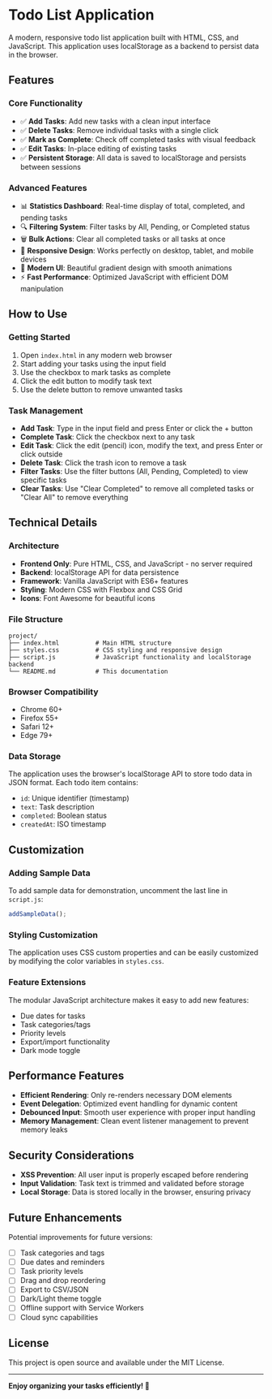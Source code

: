 # Todo List Application

A modern, responsive todo list application built with HTML, CSS, and JavaScript. This application uses localStorage as a backend to persist data in the browser.

## Features

### Core Functionality
- ✅ **Add Tasks**: Add new tasks with a clean input interface
- ✅ **Delete Tasks**: Remove individual tasks with a single click
- ✅ **Mark as Complete**: Check off completed tasks with visual feedback
- ✅ **Edit Tasks**: In-place editing of existing tasks
- ✅ **Persistent Storage**: All data is saved to localStorage and persists between sessions

### Advanced Features
- 📊 **Statistics Dashboard**: Real-time display of total, completed, and pending tasks
- 🔍 **Filtering System**: Filter tasks by All, Pending, or Completed status
- 🗑️ **Bulk Actions**: Clear all completed tasks or all tasks at once
- 📱 **Responsive Design**: Works perfectly on desktop, tablet, and mobile devices
- 🎨 **Modern UI**: Beautiful gradient design with smooth animations
- ⚡ **Fast Performance**: Optimized JavaScript with efficient DOM manipulation

## How to Use

### Getting Started
1. Open `index.html` in any modern web browser
2. Start adding your tasks using the input field
3. Use the checkbox to mark tasks as complete
4. Click the edit button to modify task text
5. Use the delete button to remove unwanted tasks

### Task Management
- **Add Task**: Type in the input field and press Enter or click the + button
- **Complete Task**: Click the checkbox next to any task
- **Edit Task**: Click the edit (pencil) icon, modify the text, and press Enter or click outside
- **Delete Task**: Click the trash icon to remove a task
- **Filter Tasks**: Use the filter buttons (All, Pending, Completed) to view specific tasks
- **Clear Tasks**: Use "Clear Completed" to remove all completed tasks or "Clear All" to remove everything

## Technical Details

### Architecture
- **Frontend Only**: Pure HTML, CSS, and JavaScript - no server required
- **Backend**: localStorage API for data persistence
- **Framework**: Vanilla JavaScript with ES6+ features
- **Styling**: Modern CSS with Flexbox and CSS Grid
- **Icons**: Font Awesome for beautiful icons

### File Structure
```
project/
├── index.html          # Main HTML structure
├── styles.css          # CSS styling and responsive design
├── script.js           # JavaScript functionality and localStorage backend
└── README.md           # This documentation
```

### Browser Compatibility
- Chrome 60+
- Firefox 55+
- Safari 12+
- Edge 79+

### Data Storage
The application uses the browser's localStorage API to store todo data in JSON format. Each todo item contains:
- `id`: Unique identifier (timestamp)
- `text`: Task description
- `completed`: Boolean status
- `createdAt`: ISO timestamp

## Customization

### Adding Sample Data
To add sample data for demonstration, uncomment the last line in `script.js`:
```javascript
addSampleData();
```

### Styling Customization
The application uses CSS custom properties and can be easily customized by modifying the color variables in `styles.css`.

### Feature Extensions
The modular JavaScript architecture makes it easy to add new features:
- Due dates for tasks
- Task categories/tags
- Priority levels
- Export/import functionality
- Dark mode toggle

## Performance Features

- **Efficient Rendering**: Only re-renders necessary DOM elements
- **Event Delegation**: Optimized event handling for dynamic content
- **Debounced Input**: Smooth user experience with proper input handling
- **Memory Management**: Clean event listener management to prevent memory leaks

## Security Considerations

- **XSS Prevention**: All user input is properly escaped before rendering
- **Input Validation**: Task text is trimmed and validated before storage
- **Local Storage**: Data is stored locally in the browser, ensuring privacy

## Future Enhancements

Potential improvements for future versions:
- [ ] Task categories and tags
- [ ] Due dates and reminders
- [ ] Task priority levels
- [ ] Drag and drop reordering
- [ ] Export to CSV/JSON
- [ ] Dark/Light theme toggle
- [ ] Offline support with Service Workers
- [ ] Cloud sync capabilities

## License

This project is open source and available under the MIT License.

---

**Enjoy organizing your tasks efficiently! 🚀**
